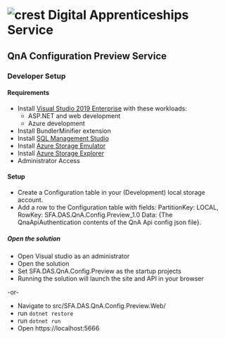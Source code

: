 # ![crest](https://assets.publishing.service.gov.uk/government/assets/crests/org_crest_27px-916806dcf065e7273830577de490d5c7c42f36ddec83e907efe62086785f24fb.png) Digital Apprenticeships Service

##  QnA Configuration Preview Service

### Developer Setup

#### Requirements

- Install [Visual Studio 2019 Enterprise](https://www.visualstudio.com/downloads/) with these workloads:
    - ASP.NET and web development
    - Azure development
- Install BundlerMinifier extension
- Install [SQL Management Studio](https://docs.microsoft.com/en-us/sql/ssms/download-sql-server-management-studio-ssms)
- Install [Azure Storage Emulator](https://go.microsoft.com/fwlink/?linkid=717179&clcid=0x409) 
- Install [Azure Storage Explorer](http://storageexplorer.com/)
- Administrator Access

#### Setup

- Create a Configuration table in your (Development) local storage account.
- Add a row to the Configuration table with fields: PartitionKey: LOCAL, RowKey: SFA.DAS.QnA.Config.Preview_1.0 Data: {The QnaApiAuthentication  contents of the QnA Api config json file}.

##### Open the solution

- Open Visual studio as an administrator
- Open the solution
- Set SFA.DAS.QnA.Config.Preview as the startup projects
- Running the solution will launch the site and API in your browser

-or-

- Navigate to src/SFA.DAS.QnA.Config.Preview.Web/
- run `dotnet restore`
- run `dotnet run`
- Open https://localhost:5666